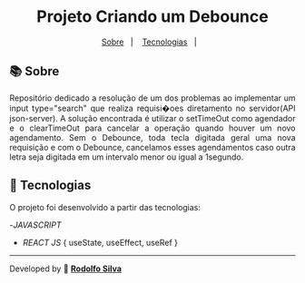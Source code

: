 <h1 align="center"> 
    Projeto Criando um Debounce
</h1>

<p align="center">
  <a href="#-sobre">Sobre</a>&nbsp;&nbsp;&nbsp;|&nbsp;&nbsp;&nbsp;
   <a href="#-Tecnologias">Tecnologias</a>&nbsp;&nbsp;&nbsp;|&nbsp;&nbsp;&nbsp;

</p>


## 📚 Sobre

<p align="justify">Repositório dedicado a resolução de um dos problemas ao implementar um input type="search" que realiza requisi�oes diretamento no servidor(API json-server). A solução encontrada é utilizar o setTimeOut como agendador e o clearTimeOut para cancelar a operação quando houver um novo agendamento. Sem o Debounce, toda tecla digitada geral uma nova requisição e com o Debounce, cancelamos esses agendamentos caso outra letra seja digitada em um intervalo menor ou igual a 1segundo.</p>
                                  

## 🚀 Tecnologias

O projeto foi desenvolvido a partir das tecnologias:

-*JAVASCRIPT*
- *REACT JS* {
  useState,
  useEffect,
  useRef
}


--------------

Developed by 🍁 [**Rodolfo Silva**](https://github.com/Jrodolfosilva)
